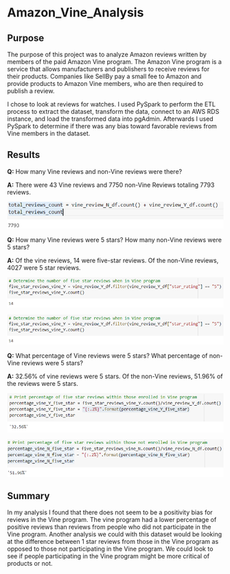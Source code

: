 # Amazon_Vine_Analysis
## Purpose
The purpose of this project was to analyze Amazon reviews written by members of the paid Amazon Vine program. The Amazon Vine program is a service that allows manufacturers and publishers to receive reviews for their products. Companies like SellBy pay a small fee to Amazon and provide products to Amazon Vine members, who are then required to publish a review.

I chose to look at reviews for watches. I used PySpark to perform the ETL process to extract the dataset, transform the data, connect to an AWS RDS instance, and load the transformed data into pgAdmin. Afterwards I used PySpark to determine if there was any bias toward favorable reviews from Vine members in the dataset.

## Results
**Q:** How many Vine reviews and non-Vine reviews were there?

**A:** There were 43 Vine reviews and 7750 non-Vine Reviews totaling 7793 reviews.

![Total Review Count](https://github.com/jlozano1990/Amazon_Vine_Analysis/blob/main/Images/total_review_count.PNG)

**Q:** How many Vine reviews were 5 stars? How many non-Vine reviews were 5 stars?

**A:** Of the vine reviews, 14 were five-star reviews. Of the non-Vine reviews, 4027 were 5 star reviews.

![Five star review Y vine count](https://github.com/jlozano1990/Amazon_Vine_Analysis/blob/main/Images/five_star_review_Vine_Y_count.PNG)

![Five star review N vine count](https://github.com/jlozano1990/Amazon_Vine_Analysis/blob/main/Images/five_star_review_Vine_Y_count.PNG)


**Q:** What percentage of Vine reviews were 5 stars? What percentage of non-Vine reviews were 5 stars?

**A:** 32.56% of vine reviews were 5 stars. Of the non-Vine reviews, 51.96% of the reviews were 5 stars.

![Percentage of five star reviews Y Vine Count](https://github.com/jlozano1990/Amazon_Vine_Analysis/blob/main/Images/percentage_5_star_Y_vine.PNG)

![Percentage of five star reviews N Vine Count](https://github.com/jlozano1990/Amazon_Vine_Analysis/blob/main/Images/percentage_5_star_N_vine.PNG)

## Summary 
In my analysis I found that there does not seem to be a positivity bias for reviews in the Vine program. The vine program had a lower percentage of positive reviews than reviews from people who did not participate in the Vine program. Another analysis we could with this dataset would be looking at the difference between 1 star reviews from those in the Vine program as opposed to those not participating in the Vine program. We could look to see if people participating in the Vine program might be more critical of products or not.
